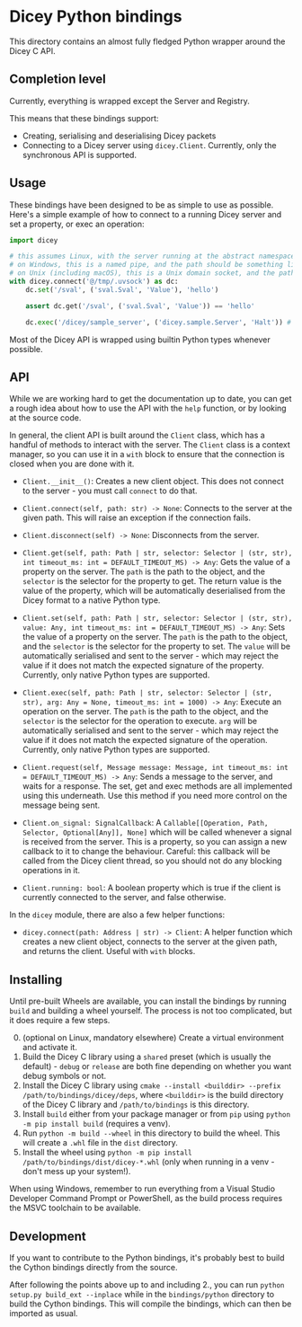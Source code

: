 # Dicey Python bindings

This directory contains an almost fully fledged Python wrapper around the Dicey C API.

## Completion level

Currently, everything is wrapped except the Server and Registry.

This means that these bindings support:

- Creating, serialising and deserialising Dicey packets
- Connecting to a Dicey server using `dicey.Client`. Currently, only the synchronous API is supported.

## Usage

These bindings have been designed to be as simple to use as possible. Here's a simple example of how to connect to a
running Dicey server and set a property, or exec an operation:

```python
import dicey

# this assumes Linux, with the server running at the abstract namespace socket "@/tmp/.uvsock"
# on Windows, this is a named pipe, and the path should be something like r'\\.\pipe\uvsock'
# on Unix (including macOS), this is a Unix domain socket, and the path should be something like "/tmp/.uvsock"
with dicey.connect('@/tmp/.uvsock') as dc:
    dc.set('/sval', ('sval.Sval', 'Value'), 'hello')

    assert dc.get('/sval', ('sval.Sval', 'Value')) == 'hello'

    dc.exec('/dicey/sample_server', ('dicey.sample.Server', 'Halt')) # this will stop the sample server
```

Most of the Dicey API is wrapped using builtin Python types whenever possible.

## API

While we are working hard to get the documentation up to date, you can get a rough idea about how to use the API with the
`help` function, or by looking at the source code.

In general, the client API is built around the `Client` class, which has a handful of methods to interact with the server.
The `Client` class is a context manager, so you can use it in a `with` block to ensure that the connection is closed when
you are done with it.

- `Client.__init__()`:
    Creates a new client object. This does not connect to the server - you must call `connect` to do that.

- `Client.connect(self, path: str) -> None`:
    Connects to the server at the given path. This will raise an exception if the connection fails.

- `Client.disconnect(self) -> None`:
    Disconnects from the server.

- `Client.get(self, path: Path | str, selector: Selector | (str, str), int timeout_ms: int = DEFAULT_TIMEOUT_MS) -> Any`:
    Gets the value of a property on the server. The `path` is the path to the object, and the `selector` is the selector
    for the property to get. The return value is the value of the property, which will be automatically deserialised from
    the Dicey format to a native Python type.

- `Client.set(self, path: Path | str, selector: Selector | (str, str), value: Any, int timeout_ms: int = DEFAULT_TIMEOUT_MS) -> Any`:
    Sets the value of a property on the server. The `path` is the path to the object, and the `selector` is the selector
    for the property to set. The `value` will be automatically serialised and sent to the server - which may reject the
    value if it does not match the expected signature of the property. Currently, only native Python types are supported.

- `Client.exec(self, path: Path | str, selector: Selector | (str, str), arg: Any = None, timeout_ms: int = 1000) -> Any`:
    Execute an operation on the server. The `path` is the path to the object, and the `selector` is the selector for the
    operation to execute. `arg` will be automatically serialised and sent to the server - which may reject the value if
    it does not match the expected signature of the operation. Currently, only native Python types are supported.

- `Client.request(self, Message message: Message, int timeout_ms: int = DEFAULT_TIMEOUT_MS) -> Any`:
    Sends a message to the server, and waits for a response. The set, get and exec methods are all implemented using this
    underneath. Use this method if you need more control on the message being sent.

- `Client.on_signal: SignalCallback`:
    A `Callable[[Operation, Path, Selector, Optional[Any]], None]` which will be called whenever a signal is received from
    the server. This is a property, so you can assign a new callback to it to change the behaviour.
    Careful: this callback will be called from the Dicey client thread, so you should not do any blocking operations in it.

- `Client.running: bool`:
    A boolean property which is true if the client is currently connected to the server, and false otherwise.

In the `dicey` module, there are also a few helper functions:

- `dicey.connect(path: Address | str) -> Client`:
    A helper function which creates a new client object, connects to the server at the given path, and returns the client.
    Useful with `with` blocks.

## Installing

Until pre-built Wheels are available, you can install the bindings by running `build` and building a wheel yourself.
The process is not too complicated, but it does require a few steps.

0. (optional on Linux, mandatory elsewhere) Create a virtual environment and activate it.
1. Build the Dicey C library using a `shared` preset (which is usually the default) - `debug` or `release` are both fine
   depending on whether you want debug symbols or not.
2. Install the Dicey C library using `cmake --install <builddir> --prefix /path/to/bindings/dicey/deps`, where `<builddir>`
   is the build directory of the Dicey C library and `/path/to/bindings` is this directory.
3. Install `build` either from your package manager or from `pip` using `python -m pip install build` (requires a venv).
4. Run `python -m build --wheel` in this directory to build the wheel. This will create a `.whl` file in the `dist`
   directory.
5. Install the wheel using `python -m pip install /path/to/bindings/dist/dicey-*.whl` (only when running in a venv - don't
   mess up your system!).

When using Windows, remember to run everything from a Visual Studio Developer Command Prompt or PowerShell, as the build
process requires the MSVC toolchain to be available.

## Development

If you want to contribute to the Python bindings, it's probably best to build the Cython bindings directly from the
source.

After following the points above up to and including 2., you can run `python setup.py build_ext --inplace` while in the
`bindings/python` directory to build the Cython bindings. This will compile the bindings, which can then be imported as
usual.
